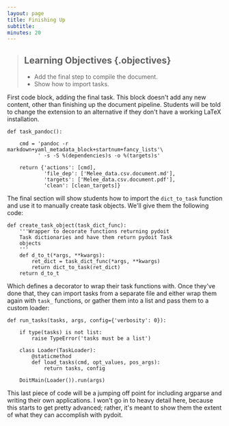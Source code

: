 ```yaml
---
layout: page
title: Finishing Up
subtitle:
minutes: 20
---
```


> ## Learning Objectives {.objectives}
>
> * Add the final step to compile the document.
> * Show how to import tasks.


First code block, adding the final task. This block doesn't add any new content,
other than finishing up the document pipeline. Students will be told to change
the extension to an alternative if they don't have a working LaTeX installation.

~~~ {.python}
def task_pandoc():

    cmd = 'pandoc -r markdown+yaml_metadata_block+startnum+fancy_lists'\
          ' -s -S %(dependencies)s -o %(targets)s'

    return {'actions': [cmd],
            'file_dep': ['Melee_data.csv.document.md'],
            'targets': ['Melee_data.csv.document.pdf'],
            'clean': [clean_targets]}
~~~

The final section will show students how to import the `dict_to_task` function
and use it to manually create task objects. We'll give them the following code:

~~~ {.python}
def create_task_object(task_dict_func):
    '''Wrapper to decorate functions returning pydoit
    Task dictionaries and have them return pydoit Task
    objects
    '''
    def d_to_t(*args, **kwargs):
        ret_dict = task_dict_func(*args, **kwargs)
        return dict_to_task(ret_dict)
    return d_to_t
~~~

Which defines a decorator to wrap their task functions with. Once they've done that,
they can import tasks from a separate file and either wrap them again with `task_` functions,
or gather them into a list and pass them to a custom loader:

~~~ {.python}
def run_tasks(tasks, args, config={'verbosity': 0}):
    
    if type(tasks) is not list:
        raise TypeError('tasks must be a list')
   
    class Loader(TaskLoader):
        @staticmethod
        def load_tasks(cmd, opt_values, pos_args):
            return tasks, config
   
    DoitMain(Loader()).run(args)
~~~

This last piece of code will be a jumping off point for including argparse and writing their
own applications. I won't go in to heavy detail here, because this starts to get pretty advanced;
rather, it's meant to show them the extent of what they can accomplish with pydoit.
